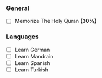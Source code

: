 ### General
- [ ] Memorize The Holy Quran **(30%)**

### Languages
- [ ] Learn German
- [ ] Learn Mandrain
- [ ] Learn Spanish
- [ ] Learn Turkish
